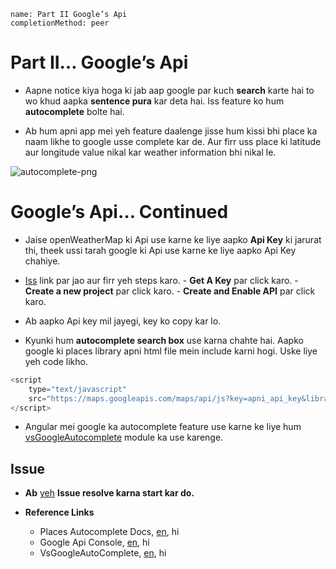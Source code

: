 ```ngMeta
name: Part II Google’s Api
completionMethod: peer
```

# Part II… Google’s Api

- Aapne notice kiya hoga ki jab aap google par kuch **search** karte hai to wo khud aapka **sentence pura** kar deta hai. Iss feature ko hum **autocomplete** bolte hai.

- Ab hum apni app mei yeh feature daalenge jisse hum kissi bhi place ka naam likhe to google usse complete kar de. Aur firr uss place ki latitude aur longitude value nikal kar weather information bhi nikal le.

![autocomplete-png](https://storage.cloud.google.com/ng-curriculum-images/angularjs/autocomplete.png?_ga=1.67832657.1729226408.1490355132)


# Google’s Api… Continued

- Jaise openWeatherMap ki Api use karne ke liye aapko **Api Key** ki jarurat thi, theek ussi tarah google ki Api use karne ke liye aapko Api Key chahiye.

- [Iss](https://developers.google.com/maps/documentation/javascript/places-autocomplete) link par jao aur firr yeh steps karo.
		- **Get A Key** par click karo.
		- **Create a new project** par click karo.
		- **Create and Enable API** par click karo.
- Ab aapko Api key mil jayegi, key ko copy kar lo.

- Kyunki hum **autocomplete search box** use karna chahte hai. Aapko google ki places library apni html file mein include karni hogi. Uske liye yeh code likho.

```javascript
<script 
	type="text/javascript"
	src="https://maps.googleapis.com/maps/api/js?key=apni_api_key&libraries=places">
</script>
```
-  Angular mei google ka autocomplete feature use karne ke liye hum [vsGoogleAutocomplete](https://github.com/vskosp/vsGoogleAutocomplete#getting-started) module ka use karenge.

## Issue

- **Ab** [yeh](https://github.com/vidur149/angular-weather/issues/2) **Issue resolve karna start kar do.** 

- **Reference Links**
	- Places Autocomplete Docs, [en](https://developers.google.com/maps/documentation/javascript/places-autocomplete), hi
	- Google Api Console, [en](https://console.developers.google.com/projectselector/apis/dashboard), hi
	- VsGoogleAutoComplete, [en](https://github.com/vskosp/vsGoogleAutocomplete#getting-started), hi


